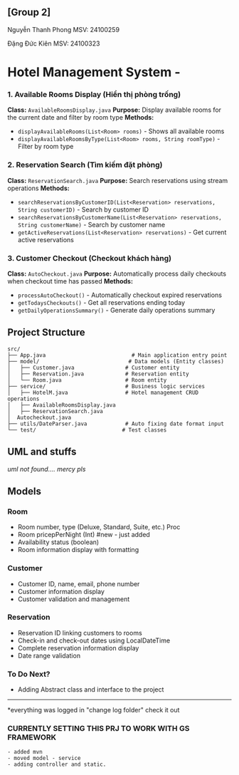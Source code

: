 ## [Group 2] 
Nguyễn Thanh Phong MSV: 24100259

Đặng Đức Kiên MSV: 24100323

# Hotel Management System - 

### 1. Available Rooms Display (Hiển thị phòng trống)
**Class:** `AvailableRoomsDisplay.java`
**Purpose:** Display available rooms for the current date and filter by room type
**Methods:**
- `displayAvailableRooms(List<Room> rooms)` - Shows all available rooms
- `displayAvailableRoomsByType(List<Room> rooms, String roomType)` - Filter by room type

### 2. Reservation Search (Tìm kiếm đặt phòng)
**Class:** `ReservationSearch.java`
**Purpose:** Search reservations using stream operations
**Methods:**
- `searchReservationsByCustomerID(List<Reservation> reservations, String customerID)` - Search by customer ID
- `searchReservationsByCustomerName(List<Reservation> reservations, String customerName)` - Search by customer name
- `getActiveReservations(List<Reservation> reservations)` - Get current active reservations

### 3. Customer Checkout (Checkout khách hàng)
**Class:** `AutoCheckout.java`
**Purpose:** Automatically process daily checkouts when checkout time has passed
**Methods:**
- `processAutoCheckout()` - Automatically checkout expired reservations
- `getTodaysCheckouts()` - Get all reservations ending today
- `getDailyOperationsSummary()` - Generate daily operations summary

## Project Structure

```
src/
├── App.java                           # Main application entry point
├── model/                            # Data models (Entity classes)
│   ├── Customer.java                # Customer entity
│   ├── Reservation.java             # Reservation entity
│   └── Room.java                    # Room entity
├── service/                         # Business logic services
│   ├── HotelM.java                  # Hotel management CRUD operations
│   ├── AvailableRoomsDisplay.java   
│   ├── ReservationSearch.java      
│  Autocheckout.java
├── utils/DateParser.java            # Auto fixing date format input           
└── test/                           # Test classes

```

## UML and stuffs
*uml not found....*
*mercy pls*

## Models

### Room
- Room number, type (Deluxe, Standard, Suite, etc.) Proc
- Room pricepPerNight (Int) #new - just added
- Availability status (boolean)
- Room information display with formatting

### Customer
- Customer ID, name, email, phone number
- Customer information display
- Customer validation and management

### Reservation
- Reservation ID linking customers to rooms
- Check-in and check-out dates using LocalDateTime
- Complete reservation information display
- Date range validation


### To Do Next?
- Adding Abstract class and interface to the project

---
*everything was logged in "change log folder" check it out 

### CURRENTLY SETTING THIS PRJ TO WORK WITH GS FRAMEWORK 
    - added mvn
    - moved model - service 
    - adding controller and static. 



